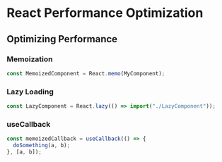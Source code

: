 # React Performance Optimization

## Optimizing Performance

### Memoization
```jsx
const MemoizedComponent = React.memo(MyComponent);
```

### Lazy Loading
```jsx
const LazyComponent = React.lazy(() => import("./LazyComponent"));
```

### useCallback
```jsx
const memoizedCallback = useCallback(() => {
  doSomething(a, b);
}, [a, b]);
